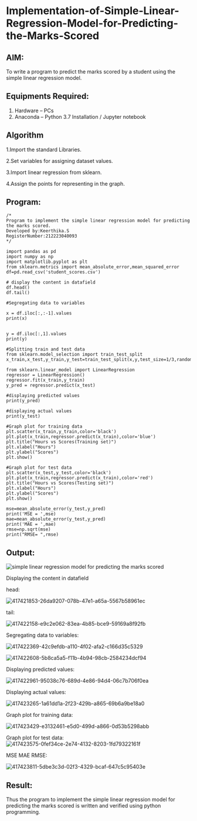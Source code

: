 # Implementation-of-Simple-Linear-Regression-Model-for-Predicting-the-Marks-Scored

## AIM:
To write a program to predict the marks scored by a student using the simple linear regression model.

## Equipments Required:
1. Hardware – PCs
2. Anaconda – Python 3.7 Installation / Jupyter notebook

## Algorithm
1.Import the standard Libraries.

2.Set variables for assigning dataset values.

3.Import linear regression from sklearn.

4.Assign the points for representing in the graph.

## Program:
```
/*
Program to implement the simple linear regression model for predicting the marks scored.
Developed by:Keerthika.S
RegisterNumber:212223040093  
*/
```
```
import pandas as pd
import numpy as np
import matplotlib.pyplot as plt
from sklearn.metrics import mean_absolute_error,mean_squared_error
df=pd.read_csv('student_scores.csv')

# display the content in datafield
df.head()
df.tail()

#Segregating data to variables

x = df.iloc[:,:-1].values
print(x)


y = df.iloc[:,1].values
print(y)

#Splitting train and test data
from sklearn.model_selection import train_test_split
x_train,x_test,y_train,y_test=train_test_split(x,y,test_size=1/3,random_state=0)

from sklearn.linear_model import LinearRegression
regressor = LinearRegression()
regressor.fit(x_train,y_train)
y_pred = regressor.predict(x_test)

#displaying predicted values
print(y_pred)

#displaying actual values
print(y_test)

#Graph plot for training data
plt.scatter(x_train,y_train,color='black')
plt.plot(x_train,regressor.predict(x_train),color='blue')
plt.title("Hours vs Scores(Training set)")
plt.xlabel("Hours")
plt.ylabel("Scores")
plt.show()

#Graph plot for test data
plt.scatter(x_test,y_test,color='black')
plt.plot(x_train,regressor.predict(x_train),color='red')
plt.title("Hours vs Scores(Testing set)")
plt.xlabel("Hours")
plt.ylabel("Scores")
plt.show()

mse=mean_absolute_error(y_test,y_pred)
print('MSE = ',mse)
mae=mean_absolute_error(y_test,y_pred)
print('MAE = ',mae)
rmse=np.sqrt(mse)
print("RMSE= ",rmse)
```

## Output:
![simple linear regression model for predicting the marks scored](sam.png)

Displaying the content in datafield

head:

![417421853-26da9207-078b-47e1-a65a-5567b58961ec](https://github.com/user-attachments/assets/89a804d4-5193-4d43-96b7-f726a0c3bb01)

tail:

![417422158-e9c2e062-83ea-4b85-bce9-59169a8f92fb](https://github.com/user-attachments/assets/bb853c44-3789-4215-a733-f02680a92506)

Segregating data to variables:


![417422369-42c9efdb-a110-4f02-afa2-c166d35c5329](https://github.com/user-attachments/assets/d623aafc-2620-4f09-abcd-071da491c323)

![417422608-5b8ca5a5-f11b-4b94-98cb-2584234dcf94](https://github.com/user-attachments/assets/64d7043b-744b-4dcd-ba1d-30498b7a29f8)

Displaying predicted values:

![417422961-95038c76-689d-4e86-94d4-06c7b706f0ea](https://github.com/user-attachments/assets/fd622d74-cd9d-468d-a320-13cb36846a4e)

Displaying actual values:

![417423265-1a61dd1a-2f23-429b-a865-69b6a9be18a0](https://github.com/user-attachments/assets/d45799cc-e0d3-4b9e-bd3e-cdd0d2ea94b4)

Graph plot for training data:

![417423429-e3132461-e5d0-499d-a866-0d53b5298abb](https://github.com/user-attachments/assets/219f05e5-94ac-4816-9612-ca5a5593b97d)

Graph plot for test data:
![417423575-0fef34ce-2e74-4132-8203-1fd79322161f](https://github.com/user-attachments/assets/5c663ea0-c10e-469b-ba9c-cbd73ff3be2c)

MSE MAE RMSE:

![417423811-5dbe3c3d-02f3-4329-bcaf-647c5c95403e](https://github.com/user-attachments/assets/c8600ed6-9de9-42e3-95d2-fc92c35b6a94)



## Result:
Thus the program to implement the simple linear regression model for predicting the marks scored is written and verified using python programming.
